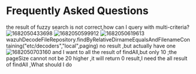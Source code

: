 # Frequently Asked Questions
the result of fuzzy search is not correct,how can I query with multi-criteria?
![1682050433698](https://user-images.githubusercontent.com/87608239/233539362-bfc4d2e1-9167-4344-8e45-6ad8378aa541.png)
![1682050599912](https://user-images.githubusercontent.com/87608239/233539658-374c8c3c-86de-460b-8665-b58b2d156371.png)
![1682050619613](https://user-images.githubusercontent.com/87608239/233539676-bbc510a8-002b-4716-96c9-822ccafb9650.png)
wazuhDecodeFileRepository.findByRelativeDirnameEqualsAndFilenameContaining("etc/decoders","local",paging) no result ,but actually have one 
![1682050703160](https://user-images.githubusercontent.com/87608239/233539848-a1189e8f-08b1-4709-86c6-f996569b523a.png)
 and I want to all the result of findAll,but only 10 ;the pageSize cannot not be 20 higher ,it will return 0 result,I need the all result of findAll ,What should I do

